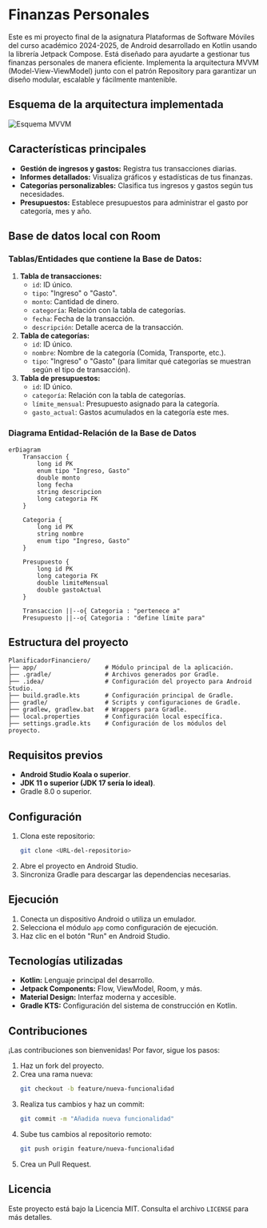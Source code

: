 # Finanzas Personales

Este es mi proyecto final de la asignatura Plataformas de Software Móviles del curso académico 2024-2025, de Android desarrollado en Kotlin usando la librería Jetpack Compose. Está diseñado para ayudarte a gestionar tus finanzas personales de manera eficiente. Implementa la arquitectura MVVM (Model-View-ViewModel) junto con el patrón Repository para garantizar un diseño modular, escalable y fácilmente mantenible.

## Esquema de la arquitectura implementada

![Esquema MVVM](https://github.com/user-attachments/assets/4b04e5ad-6ffe-4735-945e-1ecd0cdea607)

## Características principales
- **Gestión de ingresos y gastos:** Registra tus transacciones diarias.
- **Informes detallados:** Visualiza gráficos y estadísticas de tus finanzas.
- **Categorías personalizables:** Clasifica tus ingresos y gastos según tus necesidades.
- **Presupuestos:** Establece presupuestos para administrar el gasto por categoría, mes y año.

## **Base de datos local con Room**

### Tablas/Entidades que contiene la Base de Datos:

1. **Tabla de transacciones:**
    - `id`: ID único.
    - `tipo`: "Ingreso" o "Gasto".
    - `monto`: Cantidad de dinero.
    - `categoría`: Relación con la tabla de categorías.
    - `fecha`: Fecha de la transacción.
    - `descripción`: Detalle acerca de la transacción.
2. **Tabla de categorías:**
    - `id`: ID único.
    - `nombre`: Nombre de la categoría (Comida, Transporte, etc.).
    - `tipo`: "Ingreso" o "Gasto" (para limitar qué categorías se muestran según el tipo de transacción).
3. **Tabla de presupuestos:**
    - `id`: ID único.
    - `categoría`: Relación con la tabla de categorías.
    - `límite_mensual`: Presupuesto asignado para la categoría.
    - `gasto_actual`: Gastos acumulados en la categoría este mes.

### Diagrama Entidad-Relación de la Base de Datos

```mermaid
erDiagram
    Transaccion {
        long id PK
        enum tipo "Ingreso, Gasto"
        double monto
        long fecha
        string descripcion
        long categoria FK
    }
    
    Categoria {
        long id PK
        string nombre
        enum tipo "Ingreso, Gasto"
    }
    
    Presupuesto {
        long id PK
        long categoria FK
        double limiteMensual
        double gastoActual
    }

    Transaccion ||--o{ Categoria : "pertenece a"
    Presupuesto ||--o{ Categoria : "define límite para"
```

## Estructura del proyecto

```
PlanificadorFinanciero/
├── app/                   # Módulo principal de la aplicación.
├── .gradle/               # Archivos generados por Gradle.
├── .idea/                 # Configuración del proyecto para Android Studio.
├── build.gradle.kts       # Configuración principal de Gradle.
├── gradle/                # Scripts y configuraciones de Gradle.
├── gradlew, gradlew.bat   # Wrappers para Gradle.
├── local.properties       # Configuración local específica.
├── settings.gradle.kts    # Configuración de los módulos del proyecto.
```

## Requisitos previos

- **Android Studio Koala o superior**.
- **JDK 11 o superior (JDK 17 sería lo ideal)**.
- Gradle 8.0 o superior.

## Configuración

1. Clona este repositorio:
   ```bash
   git clone <URL-del-repositorio>
   ```
2. Abre el proyecto en Android Studio.
3. Sincroniza Gradle para descargar las dependencias necesarias.

## Ejecución

1. Conecta un dispositivo Android o utiliza un emulador.
2. Selecciona el módulo `app` como configuración de ejecución.
3. Haz clic en el botón "Run" en Android Studio.

## Tecnologías utilizadas

- **Kotlin:** Lenguaje principal del desarrollo.
- **Jetpack Components:** Flow, ViewModel, Room, y más.
- **Material Design:** Interfaz moderna y accesible.
- **Gradle KTS:** Configuración del sistema de construcción en Kotlin.

## Contribuciones

¡Las contribuciones son bienvenidas! Por favor, sigue los pasos:

1. Haz un fork del proyecto.
2. Crea una rama nueva:
   ```bash
   git checkout -b feature/nueva-funcionalidad
   ```
3. Realiza tus cambios y haz un commit:
   ```bash
   git commit -m "Añadida nueva funcionalidad"
   ```
4. Sube tus cambios al repositorio remoto:
   ```bash
   git push origin feature/nueva-funcionalidad
   ```
5. Crea un Pull Request.

## Licencia

Este proyecto está bajo la Licencia MIT. Consulta el archivo `LICENSE` para más detalles.
